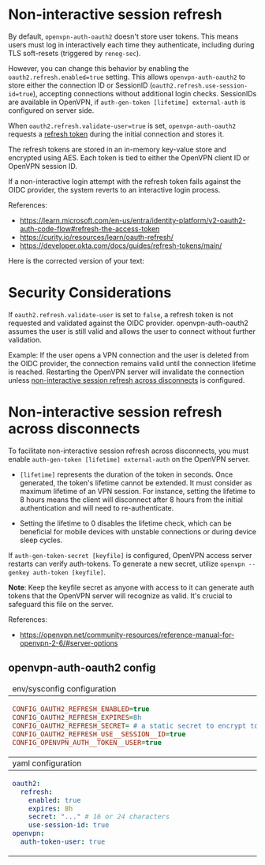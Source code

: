 # Non-interactive session refresh

By default, `openvpn-auth-oauth2` doesn't store user tokens.
This means users must log in interactively each time they authenticate, including during TLS soft-resets
(triggered by `reneg-sec`).

However, you can change this behavior by enabling the `oauth2.refresh.enabled=true` setting.
This allows `openvpn-auth-oauth2` to store either the connection ID or SessionID (`oauth2.refresh.use-session-id=true`),
accepting connections without additional login checks. SessionIDs are available in OpenVPN, if
`auth-gen-token [lifetime] external-auth` is configured on server side.

When `oauth2.refresh.validate-user=true` is set, `openvpn-auth-oauth2`
requests a [refresh token](https://auth0.com/blog/refresh-tokens-what-are-they-and-when-to-use-them/)
during the initial connection and stores it.

The refresh tokens are stored in an in-memory key-value store and encrypted using AES.
Each token is tied to either the OpenVPN client ID or OpenVPN session ID.

If a non-interactive login attempt with the refresh token fails against the OIDC provider,
the system reverts to an interactive login process.

References:

- https://learn.microsoft.com/en-us/entra/identity-platform/v2-oauth2-auth-code-flow#refresh-the-access-token
- https://curity.io/resources/learn/oauth-refresh/
- https://developer.okta.com/docs/guides/refresh-tokens/main/

Here is the corrected version of your text:

# Security Considerations

If `oauth2.refresh.validate-user` is set to `false`, a refresh token is not requested and validated against the OIDC
provider.
openvpn-auth-oauth2 assumes the user is still valid and allows the user to connect without further validation.

Example: If the user opens a VPN connection and the user is deleted from the OIDC provider, the connection remains valid
until the connection lifetime is reached. Restarting the OpenVPN server will invalidate the connection unless
[non-interactive session refresh across disconnects](#non-interactive-session-refresh-across-disconnects) is configured.

# Non-interactive session refresh across disconnects

To facilitate non-interactive session refresh across disconnects,
you must enable `auth-gen-token [lifetime] external-auth` on the OpenVPN server.

- `[lifetime]` represents the duration of the token in seconds.
  Once generated, the token's lifetime cannot be extended.
  It must consider as maximum lifetime of an VPN session.
  For instance, setting the lifetime to 8 hours means
  the client will disconnect after 8 hours from the initial authentication and will need to re-authenticate.

- Setting the lifetime to 0 disables the lifetime check,
  which can be beneficial for mobile devices with unstable connections or during device sleep cycles.

If `auth-gen-token-secret [keyfile]` is configured, OpenVPN access server restarts can verify auth-tokens.
To generate a new secret, utilize `openvpn --genkey auth-token [keyfile]`.

**Note**:
Keep the keyfile secret
as anyone with access to it can generate auth tokens that the OpenVPN server will recognize as valid.
It's crucial to safeguard this file on the server.

References:

- https://openvpn.net/community-resources/reference-manual-for-openvpn-2-6/#server-options


## openvpn-auth-oauth2 config

<table>
<thead><tr><td>env/sysconfig configuration</td></tr></thead>
<tbody><tr><td>

```ini
CONFIG_OAUTH2_REFRESH_ENABLED=true
CONFIG_OAUTH2_REFRESH_EXPIRES=8h
CONFIG_OAUTH2_REFRESH_SECRET= # a static secret to encrypt token. Must be 16, 24 or 32
CONFIG_OAUTH2_REFRESH_USE__SESSION__ID=true
CONFIG_OPENVPN_AUTH__TOKEN__USER=true
```
</td></tr></tbody>
<thead><tr><td>yaml configuration</td></tr></thead>
<tbody><tr><td>

```yaml
oauth2:
  refresh:
    enabled: true
    expires: 8h
    secret: "..." # 16 or 24 characters
    use-session-id: true
openvpn:
  auth-token-user: true
```
</td></tr></tbody>
</table>
